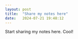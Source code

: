 ```yaml
---
layout: post
title:  "Share my notes here"
date:   2024-07-21 19:48:12
---
```

Start sharing my notes here. Cool!

